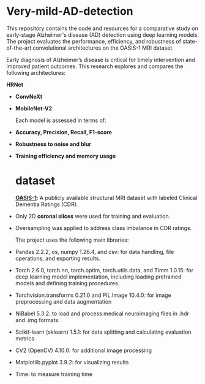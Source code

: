 # Very-mild-AD-detection

This repository contains the code and resources for a comparative study on early-stage Alzheimer's disease (AD) detection using deep learning models. The project evaluates the performance, efficiency, and robustness of state-of-the-art convolutional architectures on the OASIS-1 MRI dataset.

Early diagnosis of Alzheimer’s disease is critical for timely intervention and improved patient outcomes. This research explores and compares the following architectures:

 **HRNet** 
- **ConvNeXt** 
- **MobileNet-V2**

  Each model is assessed in terms of:
- **Accuracy, Precision, Recall, F1-score**
- **Robustness to noise and blur**
- **Training efficiency and memory usage**

  # dataset
  **[OASIS-1](https://www.oasis-brains.org/)**: A publicly available structural MRI dataset with labeled Clinical Dementia Ratings (CDR).
- Only 2D **coronal slices** were used for training and evaluation.
- Oversampling was applied to address class imbalance in CDR ratings.

  The project uses the following main libraries:
-	Pandas 2.2.2, os, numpy 1.26.4, and csv: for data handling, file operations, and exporting results.
-	Torch 2.6.0, torch.nn, torch.optim, torch.utils.data, and Timm 1.0.15: for deep learning model implementation, including loading pretrained models and defining training procedures.
-	Torchvision.transforms 0.21.0 and PIL.Image 10.4.0: for image preprocessing and data augmentation
-	NiBabel 5.3.2: to load and process medical neuroimaging files in .hdr and .img formats.
-	Scikit-learn (sklearn) 1.5.1: for data splitting and calculating evaluation metrics
-	CV2 (OpenCV) 4.10.0: for additional image processing
-	Matplotlib.pyplot 3.9.2: for visualizing results
-	Time: to measure training time

